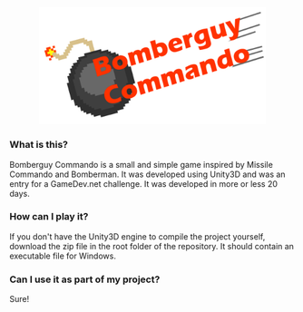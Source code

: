 <p align="center">
<img src="https://github.com/ehauckdo/BomberguyCommando/blob/master/Assets/Sprites/BomberguyCommando.png?raw=true" width="400" vertical-align="middle">
</p>

### What is this?

Bomberguy Commando is a small and simple game inspired by Missile Commando and Bomberman. 
It was developed using Unity3D and was an entry for a GameDev.net challenge.
It was developed in more or less 20 days.

### How can I play it?

If you don't have the Unity3D engine to compile the project yourself, download the zip file in the root folder of the repository.
It should contain an executable file for Windows.

### Can I use it as part of my project?

Sure!
